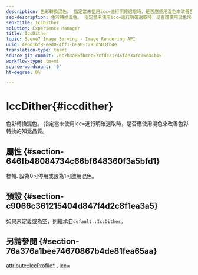 ```yaml
---
description: 色彩轉換混色。 指定當未使用icc=進行明確選取時，是否應使用混色來改善色彩轉換的知覺品質。
seo-description: 色彩轉換混色。 指定當未使用icc=進行明確選取時，是否應使用混色來改善色彩轉換的知覺品質。
seo-title: IccDither
solution: Experience Manager
title: IccDither
topic: Scene7 Image Serving - Image Rendering API
uuid: 4ebd1bf8-eed0-4ff1-b8a0-1295d503fb4e
translation-type: tm+mt
source-git-commit: 7bc7b3a86fbcdc57cfdc31745fae3afc06e44b15
workflow-type: tm+mt
source-wordcount: '0'
ht-degree: 0%

---
```



# IccDither{#iccdither}

色彩轉換混色。 指定當未使用icc=進行明確選取時，是否應使用混色來改善色彩轉換的知覺品質。

## 屬性 {#section-646fb48084734c66bf648360f3a5bfd1}

標幟. 設為0可停用或設為1可啟用混色。

## 預設 {#section-c9066c361215404d847f4d2c8f1ea3a5}

如果未定義或為空，則繼承自`default::IccDither`。

## 另請參閱 {#section-76a376a1bee74670867b4de81fea65aa}

[attribute::IccProfile*](../../../../../ir-api/material-cat/image-rendering-api-ref/c-ir-material-catalog/c-ir-attributes-reference/r-ir-iccprofilecmyk.md#reference-55aead2d924847ffbd1be4c46add7127) , [icc=](../../../../../ir-api/http-protocol/image-rendering-api-ref/c-ir-http-protocol-ref/c-ir-http-protocol-command-reference/r-ir-icc.md#reference-86a2fff3cef24982ad2063d977a16e06)
